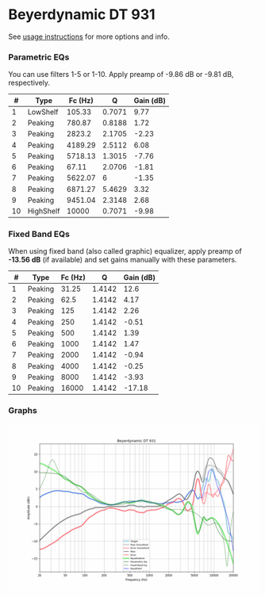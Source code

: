 # Beyerdynamic DT 931
See [usage instructions](https://github.com/jaakkopasanen/AutoEq#usage) for more options and info.

### Parametric EQs
You can use filters 1-5 or 1-10. Apply preamp of -9.86 dB or -9.81 dB, respectively.

|   # | Type      |   Fc (Hz) |      Q |   Gain (dB) |
|-----|-----------|-----------|--------|-------------|
|   1 | LowShelf  |    105.33 | 0.7071 |        9.77 |
|   2 | Peaking   |    780.87 | 0.8188 |        1.72 |
|   3 | Peaking   |   2823.2  | 2.1705 |       -2.23 |
|   4 | Peaking   |   4189.29 | 2.5112 |        6.08 |
|   5 | Peaking   |   5718.13 | 1.3015 |       -7.76 |
|   6 | Peaking   |     67.11 | 2.0706 |       -1.81 |
|   7 | Peaking   |   5622.07 | 6      |       -1.35 |
|   8 | Peaking   |   6871.27 | 5.4629 |        3.32 |
|   9 | Peaking   |   9451.04 | 2.3148 |        2.68 |
|  10 | HighShelf |  10000    | 0.7071 |       -9.98 |

### Fixed Band EQs
When using fixed band (also called graphic) equalizer, apply preamp of **-13.56 dB** (if available) and set gains manually with these parameters.

|   # | Type    |   Fc (Hz) |      Q |   Gain (dB) |
|-----|---------|-----------|--------|-------------|
|   1 | Peaking |     31.25 | 1.4142 |       12.6  |
|   2 | Peaking |     62.5  | 1.4142 |        4.17 |
|   3 | Peaking |    125    | 1.4142 |        2.26 |
|   4 | Peaking |    250    | 1.4142 |       -0.51 |
|   5 | Peaking |    500    | 1.4142 |        1.39 |
|   6 | Peaking |   1000    | 1.4142 |        1.47 |
|   7 | Peaking |   2000    | 1.4142 |       -0.94 |
|   8 | Peaking |   4000    | 1.4142 |       -0.25 |
|   9 | Peaking |   8000    | 1.4142 |       -3.93 |
|  10 | Peaking |  16000    | 1.4142 |      -17.18 |

### Graphs
![](./Beyerdynamic%20DT%20931.png)
